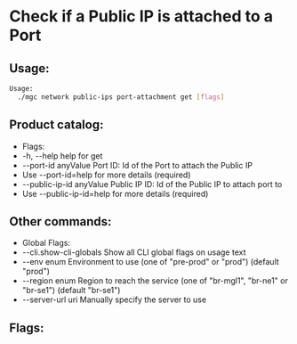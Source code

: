# Check if a Public IP is attached to a Port

## Usage:
```bash
Usage:
  ./mgc network public-ips port-attachment get [flags]
```

## Product catalog:
- Flags:
- -h, --help                    help for get
- --port-id anyValue        Port ID: Id of the Port to attach the Public IP
- Use --port-id=help for more details (required)
- --public-ip-id anyValue   Public IP ID: Id of the Public IP to attach port to
- Use --public-ip-id=help for more details (required)

## Other commands:
- Global Flags:
- --cli.show-cli-globals   Show all CLI global flags on usage text
- --env enum               Environment to use (one of "pre-prod" or "prod") (default "prod")
- --region enum            Region to reach the service (one of "br-mgl1", "br-ne1" or "br-se1") (default "br-se1")
- --server-url uri         Manually specify the server to use

## Flags:
```bash

```

